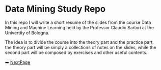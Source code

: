 # Data Mining Study Repo

In this repo I will write a short resume of the slides from the course Data Mining and Machine Learning held by the Professor Claudio Sartori at the Univertity of Bologna. 

The idea is to divide the course into the theory part and the practice part, the theory part will be simply a collections of notes on the slides, while the second part will be composed by exercises and other useful contents.

➡️ [NextPage](/Theory/Introduction%20To%20Business%20Intelligence.md) 


